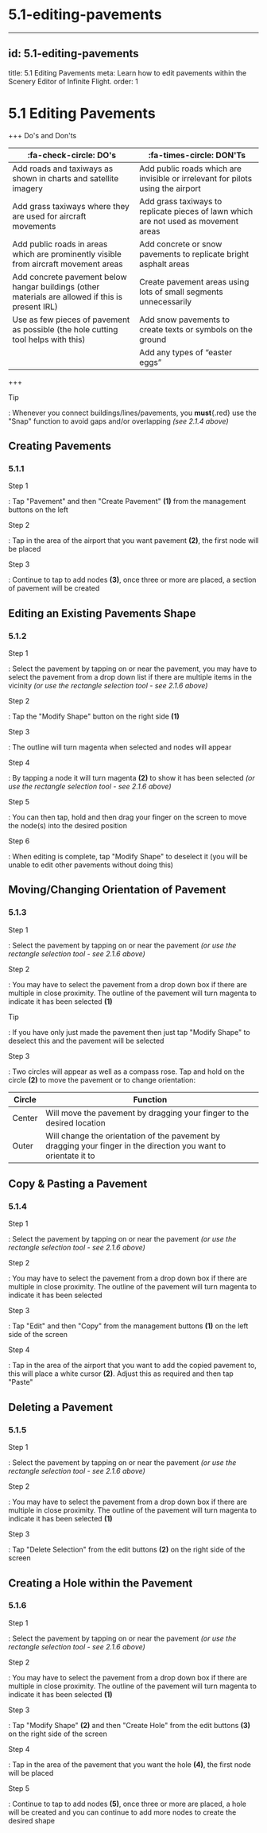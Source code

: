 # 5.1-editing-pavements

---

## id: 5.1-editing-pavements
title: 5.1 Editing Pavements
meta: Learn how to edit pavements within the Scenery Editor of Infinite Flight.
order: 1

# 5.1 Editing Pavements

\+++ Do's and Don'ts

| **:fa-check-circle: DO's**                                                                        | **:fa-times-circle: DON'Ts**                                                        |
| ------------------------------------------------------------------------------------------------- | ----------------------------------------------------------------------------------- |
| Add roads and taxiways as shown in charts and satellite imagery                                   | Add public roads which are invisible or irrelevant for pilots using the airport     |
| Add grass taxiways where they are used for aircraft movements                                     | Add grass taxiways to replicate pieces of lawn which are not used as movement areas |
| Add public roads in areas which are prominently visible from aircraft movement areas              | Add concrete or snow pavements to replicate bright asphalt areas                    |
| Add concrete pavement below hangar buildings (other materials are allowed if this is present IRL) | Create pavement areas using lots of small segments unnecessarily                    |
| Use as few pieces of pavement as possible (the hole cutting tool helps with this)                 | Add snow pavements to create texts or symbols on the ground                         |
|                                                                                                   | Add any types of “easter eggs”                                                      |

\+++

Tip

: Whenever you connect buildings/lines/pavements, you **must**{.red} use the "Snap" function to avoid gaps and/or overlapping *(see 2.1.4 above)*

## Creating Pavements

### 5.1.1

Step 1

: Tap "Pavement" and then "Create Pavement" **(1)** from the management buttons on the left

Step 2

: Tap in the area of the airport that you want pavement **(2)**, the first node will be placed

Step 3

: Continue to tap to add nodes **(3)**, once three or more are placed, a section of pavement will be created

## Editing an Existing Pavements Shape

### 5.1.2

Step 1

: Select the pavement by tapping on or near the pavement, you may have to select the pavement from a drop down list if there are multiple items in the vicinity *(or use the rectangle selection tool - see 2.1.6 above)*

Step 2

: Tap the "Modify Shape" button on the right side **(1)**

Step 3

: The outline will turn magenta when selected and nodes will appear

Step 4

: By tapping a node it will turn magenta **(2)** to show it has been selected *(or use the rectangle selection tool - see 2.1.6 above)*

Step 5

: You can then tap, hold and then drag your finger on the screen to move the node(s) into the desired position

Step 6

: When editing is complete, tap "Modify Shape" to deselect it (you will be unable to edit other pavements without doing this)

## Moving/Changing Orientation of Pavement

### 5.1.3

Step 1

: Select the pavement by tapping on or near the pavement *(or use the rectangle selection tool - see 2.1.6 above)*

Step 2

: You may have to select the pavement from a drop down box if there are multiple in close proximity. The outline of the pavement will turn magenta to indicate it has been selected **(1)**

Tip

: If you have only just made the pavement then just tap "Modify Shape" to deselect this and the pavement will be selected

Step 3

: Two circles will appear as well as a compass rose. Tap and hold on the circle **(2)** to move the pavement or to change orientation:

| **Circle** | **Function**                                                                                                     |
| ---------- | ---------------------------------------------------------------------------------------------------------------- |
| Center     | Will move the pavement by dragging your finger to the desired location                                           |
| Outer      | Will change the orientation of the pavement by dragging your finger in the direction you want to orientate it to |

## Copy & Pasting a Pavement

### 5.1.4

Step 1

: Select the pavement by tapping on or near the pavement *(or use the rectangle selection tool - see 2.1.6 above)*

Step 2

: You may have to select the pavement from a drop down box if there are multiple in close proximity. The outline of the pavement will turn magenta to indicate it has been selected

Step 3

: Tap "Edit" and then "Copy" from the management buttons **(1)** on the left side of the screen

Step 4

: Tap in the area of the airport that you want to add the copied pavement to, this will place a white cursor **(2)**. Adjust this as required and then tap "Paste"

## Deleting a Pavement

### 5.1.5

Step 1

: Select the pavement by tapping on or near the pavement *(or use the rectangle selection tool - see 2.1.6 above)*

Step 2

: You may have to select the pavement from a drop down box if there are multiple in close proximity. The outline of the pavement will turn magenta to indicate it has been selected **(1)**

Step 3

: Tap "Delete Selection" from the edit buttons **(2)** on the right side of the screen

## Creating a Hole within the Pavement

### 5.1.6

Step 1

: Select the pavement by tapping on or near the pavement *(or use the rectangle selection tool - see 2.1.6 above)*

Step 2

: You may have to select the pavement from a drop down box if there are multiple in close proximity. The outline of the pavement will turn magenta to indicate it has been selected **(1)**

Step 3

: Tap "Modify Shape" **(2)** and then "Create Hole" from the edit buttons **(3)** on the right side of the screen

Step 4

: Tap in the area of the pavement that you want the hole **(4)**, the first node will be placed

Step 5

: Continue to tap to add nodes **(5)**, once three or more are placed, a hole will be created and you can continue to add more nodes to create the desired shape

